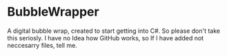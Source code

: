 # BubbleWrapper
A digital bubble wrap, created to start getting into C#. So please don't take this seriosly.
I have no Idea how GitHub works, so If I have added not neccesarry files, tell me.
